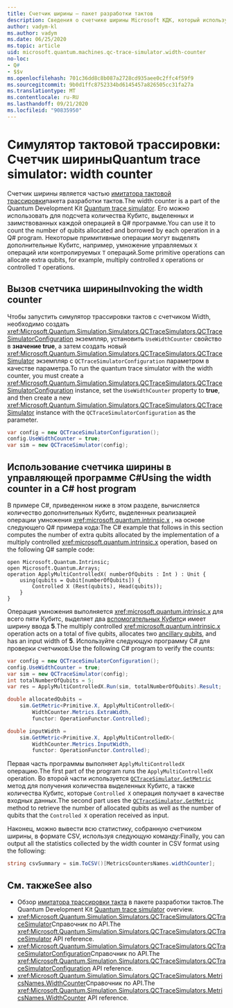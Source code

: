 ```yaml
---
title: Счетчик ширины — пакет разработки тактов
description: Сведения о счетчике ширины Microsoft КДК, который использует симулятор трассировки тактов для подсчета количества Кубитс, выделенных и заимствованных операциями в Q# программе.
author: vadym-kl
ms.author: vadym
ms.date: 06/25/2020
ms.topic: article
uid: microsoft.quantum.machines.qc-trace-simulator.width-counter
no-loc:
- Q#
- $$v
ms.openlocfilehash: 701c36dd8c8b087a2728cd935aee0c2ffc4f59f9
ms.sourcegitcommit: 9b0d1ffc8752334bd6145457a826505cc31fa27a
ms.translationtype: MT
ms.contentlocale: ru-RU
ms.lasthandoff: 09/21/2020
ms.locfileid: "90835950"
---
```

# <a name="quantum-trace-simulator-width-counter"></a><span data-ttu-id="5d6a3-103">Симулятор тактовой трассировки: Счетчик ширины</span><span class="sxs-lookup"><span data-stu-id="5d6a3-103">Quantum trace simulator: width counter</span></span>

<span data-ttu-id="5d6a3-104">Счетчик ширины является частью [имитатора тактовой трассировки](xref:microsoft.quantum.machines.qc-trace-simulator.intro)пакета разработки тактов.</span><span class="sxs-lookup"><span data-stu-id="5d6a3-104">The width counter is a part of the Quantum Development Kit [Quantum trace simulator](xref:microsoft.quantum.machines.qc-trace-simulator.intro).</span></span> <span data-ttu-id="5d6a3-105">Его можно использовать для подсчета количества Кубитс, выделенных и заимствованных каждой операцией в Q# программе.</span><span class="sxs-lookup"><span data-stu-id="5d6a3-105">You can use it to count the number of qubits allocated and borrowed by each operation in a Q# program.</span></span> <span data-ttu-id="5d6a3-106">Некоторые примитивные операции могут выделять дополнительные Кубитс, например, умножение управляемых `X` операций или контролируемых `T` операций.</span><span class="sxs-lookup"><span data-stu-id="5d6a3-106">Some primitive operations can allocate extra qubits, for example, multiply controlled `X` operations or controlled `T` operations.</span></span>

## <a name="invoking-the-width-counter"></a><span data-ttu-id="5d6a3-107">Вызов счетчика ширины</span><span class="sxs-lookup"><span data-stu-id="5d6a3-107">Invoking the width counter</span></span>

<span data-ttu-id="5d6a3-108">Чтобы запустить симулятор трассировки тактов с счетчиком Width, необходимо создать <xref:Microsoft.Quantum.Simulation.Simulators.QCTraceSimulators.QCTraceSimulatorConfiguration> экземпляр, установить `UseWidthCounter` свойство в **значение true**, а затем создать новый <xref:Microsoft.Quantum.Simulation.Simulators.QCTraceSimulators.QCTraceSimulator> экземпляр с `QCTraceSimulatorConfiguration` параметром в качестве параметра.</span><span class="sxs-lookup"><span data-stu-id="5d6a3-108">To run the quantum trace simulator with the width counter, you must create a <xref:Microsoft.Quantum.Simulation.Simulators.QCTraceSimulators.QCTraceSimulatorConfiguration> instance, set the `UseWidthCounter` property to **true**, and then create a new <xref:Microsoft.Quantum.Simulation.Simulators.QCTraceSimulators.QCTraceSimulator> instance with the `QCTraceSimulatorConfiguration` as the parameter.</span></span> 

```csharp
var config = new QCTraceSimulatorConfiguration();
config.UseWidthCounter = true;
var sim = new QCTraceSimulator(config);
```

## <a name="using-the-width-counter-in-a-c-host-program"></a><span data-ttu-id="5d6a3-109">Использование счетчика ширины в управляющей программе C#</span><span class="sxs-lookup"><span data-stu-id="5d6a3-109">Using the width counter in a C# host program</span></span>

<span data-ttu-id="5d6a3-110">В примере C#, приведенном ниже в этом разделе, вычисляется количество дополнительных Кубитс, выделенных реализацией операции умножения <xref:microsoft.quantum.intrinsic.x> , на основе следующего Q# примера кода:</span><span class="sxs-lookup"><span data-stu-id="5d6a3-110">The C# example that follows in this section computes the number of extra qubits allocated by the implementation of a multiply controlled <xref:microsoft.quantum.intrinsic.x> operation, based on the following Q# sample code:</span></span>

```qsharp
open Microsoft.Quantum.Intrinsic;
open Microsoft.Quantum.Arrays;
operation ApplyMultiControlledX( numberOfQubits : Int ) : Unit {
    using(qubits = Qubit[numberOfQubits]) {
        Controlled X (Rest(qubits), Head(qubits));
    } 
}
```

<span data-ttu-id="5d6a3-111">Операция умножения выполняется <xref:microsoft.quantum.intrinsic.x> для всего пяти Кубитс, выделяет два [вспомогательных Кубитс](xref:microsoft.quantum.glossary#ancilla)и имеет ширину ввода **5**.</span><span class="sxs-lookup"><span data-stu-id="5d6a3-111">The multiply controlled <xref:microsoft.quantum.intrinsic.x> operation acts on a total of five qubits, allocates two [ancillary qubits](xref:microsoft.quantum.glossary#ancilla), and has an input width of **5**.</span></span> <span data-ttu-id="5d6a3-112">Используйте следующую программу C# для проверки счетчиков:</span><span class="sxs-lookup"><span data-stu-id="5d6a3-112">Use the following C# program to verify the counts:</span></span>

```csharp 
var config = new QCTraceSimulatorConfiguration();
config.UseWidthCounter = true;
var sim = new QCTraceSimulator(config);
int totalNumberOfQubits = 5;
var res = ApplyMultiControlledX.Run(sim, totalNumberOfQubits).Result;

double allocatedQubits = 
    sim.GetMetric<Primitive.X, ApplyMultiControlledX>(
        WidthCounter.Metrics.ExtraWidth,
        functor: OperationFunctor.Controlled); 

double inputWidth =
    sim.GetMetric<Primitive.X, ApplyMultiControlledX>(
        WidthCounter.Metrics.InputWidth,
        functor: OperationFunctor.Controlled);
```

<span data-ttu-id="5d6a3-113">Первая часть программы выполняет `ApplyMultiControlledX` операцию.</span><span class="sxs-lookup"><span data-stu-id="5d6a3-113">The first part of the program runs the `ApplyMultiControlledX` operation.</span></span> <span data-ttu-id="5d6a3-114">Во второй части используется [`QCTraceSimulator.GetMetric`](https://docs.microsoft.com/dotnet/api/microsoft.quantum.simulation.simulators.qctracesimulators.qctracesimulator.getmetric) метод для получения количества выделенных Кубитс, а также количества Кубитс, которые `Controlled X` операция получает в качестве входных данных.</span><span class="sxs-lookup"><span data-stu-id="5d6a3-114">The second part uses the [`QCTraceSimulator.GetMetric`](https://docs.microsoft.com/dotnet/api/microsoft.quantum.simulation.simulators.qctracesimulators.qctracesimulator.getmetric) method to retrieve the number of allocated qubits as well as the number of qubits that the `Controlled X` operation received as input.</span></span> 

<span data-ttu-id="5d6a3-115">Наконец, можно вывести всю статистику, собранную счетчиком ширины, в формате CSV, используя следующую команду:</span><span class="sxs-lookup"><span data-stu-id="5d6a3-115">Finally, you can output all the statistics collected by the width counter in CSV format using the following:</span></span>
```csharp
string csvSummary = sim.ToCSV()[MetricsCountersNames.widthCounter];
```

## <a name="see-also"></a><span data-ttu-id="5d6a3-116">См. также</span><span class="sxs-lookup"><span data-stu-id="5d6a3-116">See also</span></span>

- <span data-ttu-id="5d6a3-117">Обзор [имитатора трассировки такта](xref:microsoft.quantum.machines.qc-trace-simulator.intro) в пакете разработки тактов.</span><span class="sxs-lookup"><span data-stu-id="5d6a3-117">The Quantum Development Kit [Quantum trace simulator](xref:microsoft.quantum.machines.qc-trace-simulator.intro) overview.</span></span>
- <span data-ttu-id="5d6a3-118"><xref:Microsoft.Quantum.Simulation.Simulators.QCTraceSimulators.QCTraceSimulator>Справочник по API.</span><span class="sxs-lookup"><span data-stu-id="5d6a3-118">The <xref:Microsoft.Quantum.Simulation.Simulators.QCTraceSimulators.QCTraceSimulator> API reference.</span></span>
- <span data-ttu-id="5d6a3-119"><xref:Microsoft.Quantum.Simulation.Simulators.QCTraceSimulators.QCTraceSimulatorConfiguration>Справочник по API.</span><span class="sxs-lookup"><span data-stu-id="5d6a3-119">The <xref:Microsoft.Quantum.Simulation.Simulators.QCTraceSimulators.QCTraceSimulatorConfiguration> API reference.</span></span>
- <span data-ttu-id="5d6a3-120"><xref:Microsoft.Quantum.Simulation.Simulators.QCTraceSimulators.MetricsNames.WidthCounter>Справочник по API.</span><span class="sxs-lookup"><span data-stu-id="5d6a3-120">The <xref:Microsoft.Quantum.Simulation.Simulators.QCTraceSimulators.MetricsNames.WidthCounter> API reference.</span></span>
